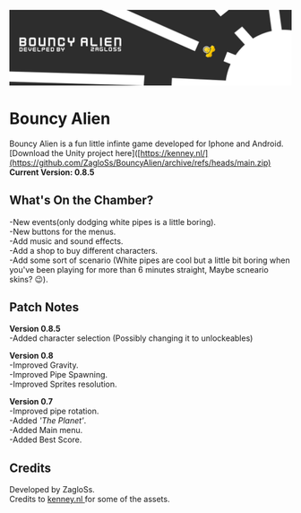 
![bouncy alien banner, developed by ZagloSs](https://raw.githubusercontent.com/ZagloSs/BouncyAlien/main/forgit/banner.jpg)
# Bouncy Alien	
Bouncy Alien is a fun little infinte game developed for Iphone and Android.\
[Download the Unity project here]([https://kenney.nl/](https://github.com/ZagloSs/BouncyAlien/archive/refs/heads/main.zip)
**Current Version: 0.8.5** 

## What's On the Chamber?
-New events(only dodging white pipes is a little boring).\
-New buttons for the menus.\
-Add music and sound effects.\
-Add a shop to buy different characters.\
-Add some sort of scenario (White pipes are cool but a little bit boring when you've been playing for
more than 6 minutes straight, Maybe scneario skins? 😉).


## Patch Notes
**Version 0.8.5**\
-Added character selection (Possibly changing it to unlockeables)

**Version 0.8**\
-Improved Gravity.\
-Improved Pipe Spawning.\
-Improved Sprites resolution.

**Version 0.7**\
-Improved pipe rotation.\
-Added *'The Planet'*.\
-Added Main menu.\
-Added Best Score.

## Credits
Developed by ZagloSs.\
Credits to [kenney.nl ](https://kenney.nl/)for some of the assets.
